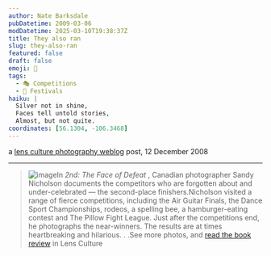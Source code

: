```yaml
---
author: Nate Barksdale
pubDatetime: 2009-03-06
modDatetime: 2025-03-10T19:38:37Z
title: They also ran
slug: they-also-ran
featured: false
draft: false
emoji: 🥈
tags:
  - 🎭 Competitions
  - 🎉 Festivals
haiku: |
  Silver not in shine,  
  Faces tell untold stories,  
  Almost, but not quite.
coordinates: [56.1304, -106.3468]
---
```


a [lens culture photography weblog](http://www.lensculture.com/webloglc/mt_files/archives/2008/12/2nd-the-faces-of-defeat-a-phot.html) post, 12 December 2008

---

> ![image](http://culture-making.com/media/2nd-cover.jpg)In _2nd: The Face of Defeat_ , Canadian photographer Sandy Nicholson documents the competitors who are forgotten about and under-celebrated — the second-place finishers.Nicholson visited a range of fierce competitions, including the Air Guitar Finals, the Dance Sport Championships, rodeos, a spelling bee, a hamburger-eating contest and The Pillow Fight League. Just after the competitions end, he photographs the near-winners. The results are at times heartbreaking and hilarious. . .See more photos, and [read the book review](http://web.archive.org/web/20130716063743/http://www.lensculture.com:80/nicholson2.html) in Lens Culture
